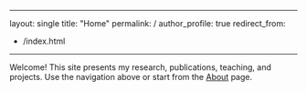 
---
layout: single
title: "Home"
permalink: /
author_profile: true
redirect_from:
  - /index.html
---

Welcome! This site presents my research, publications, teaching, and projects.
Use the navigation above or start from the [About](/about/) page.
